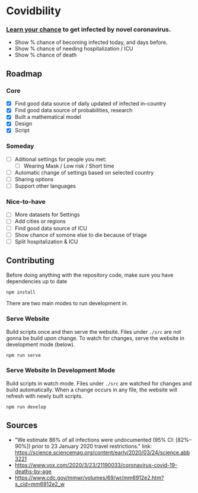 # Covidbility
### <a href="https://bartaxyz.github.io/covidbility/">Learn your chance</a> to get infected by novel coronavirus.

- Show % chance of becoming infected today, and days before.
- Show % chance of needing hospitalization / ICU
- Show % chance of death 

## Roadmap 
### Core
- [x] Find good data source of daily updated of infected in-country 
- [x] Find good data source of probabilities, research
- [x] Built a mathematical model
- [x] Design
- [x] Script

### Someday
- [ ] Aditional settings for people you met: 
  - [ ] Wearing Mask / Low risk / Short time
- [ ] Automatic change of settings based on selected country
- [ ] Sharing options
- [ ] Support other languages

### Nice-to-have
- [ ] More datasets for Settings
- [ ] Add cities or regions
- [ ] Find good data source of ICU
- [ ] Show chance of somone else to die because of triage
- [ ] Split hospitalization & ICU

## Contributing

Before doing anything with the repository code, make sure you have dependencies up to date

```bash
npm install
```

There are two main modes to run development in.

### Serve Website

Build scripts once and then serve the website. Files under `./src` are not gonna be build upon change. To watch for changes, serve the website in development mode (below).

```bash
npm run serve
```

### Serve Website In Development Mode

Build scripts in watch mode. Files under `./src` are watched for changes and build automatically. When a change occurs in any file, the website will refresh with newly built scripts.

```bash
npm run develop
```

## Sources
- "We estimate 86% of all infections were undocumented (95% CI: [82%–90%]) prior to 23 January 2020 travel restrictions." link: https://science.sciencemag.org/content/early/2020/03/24/science.abb3221
- https://www.vox.com/2020/3/23/21190033/coronavirus-covid-19-deaths-by-age
- https://www.cdc.gov/mmwr/volumes/69/wr/mm6912e2.htm?s_cid=mm6912e2_w

